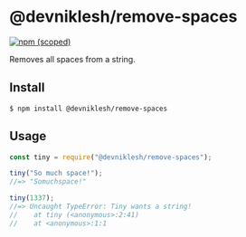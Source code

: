 # @devniklesh/remove-spaces

[![npm (scoped)](https://img.shields.io/npm/v/@devniklesh/remove-spaces)](https://www.npmjs.com/package/@devniklesh/remove-spaces)

Removes all spaces from a string.

## Install

```
$ npm install @devniklesh/remove-spaces
```

## Usage

```js
const tiny = require("@devniklesh/remove-spaces");

tiny("So much space!");
//=> "Somuchspace!"

tiny(1337);
//=> Uncaught TypeError: Tiny wants a string!
//    at tiny (<anonymous>:2:41)
//    at <anonymous>:1:1
```
